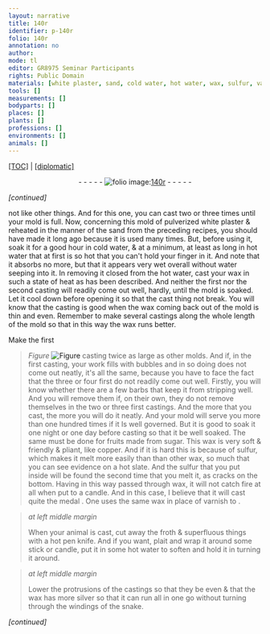 ```yaml
---
layout: narrative
title: 140r
identifier: p-140r
folio: 140r
annotation: no
author:
mode: tl
editor: GR8975 Seminar Participants
rights: Public Domain
materials: [white plaster, sand, cold water, hot water, wax, sulfur, varnish]
tools: []
measurements: []
bodyparts: []
places: []
plants: []
professions: []
environments: []
animals: []
---
```


<p><a href="{{ site.baseurl }}/translation/">[TOC]</a> | <a href="{{ site.baseurl }}/texts/p-140r_tc/" target="_blank">[diplomatic]</a></p><div class="folio" align="center">- - - - - <a href="http://gallica.bnf.fr/ark:/12148/btv1b10500001g/f285.image" target="_blank"><img src="https://cu-mkp.github.io/2017-workshop-edition/assets/photo-icon.png" alt="folio image: " style="display:inline-block; margin-bottom:-3px;"/>140r</a> - - - - - </div>  
 
*[continued]*
  
not like other things. And for this one, you can cast two or three times until your mold is full. Now, concerning this mold of pulverized <span class="m">white plaster</span> & reheated in the manner of the <span class="m">sand</span> from the preceding recipes, you should have made it long ago because it is used many times. But, before using it, soak it for a good hour in <span class="m">cold water</span>, & at a minimum, at least as long in <span class="m">hot water</span> that at first is so hot that you can't hold your finger in it. And note that it absorbs no more, but that it appears very wet overall without water seeping into it. In removing it closed from the <span class="m">hot water</span>, cast your <span class="m">wax</span> in such a state of heat as has been described. And neither the first nor the second casting will readily come out well, hardly, until the mold is soaked. Let it cool down before opening it so that the cast thing not break. You will know that the casting is good when the <span class="m">wax</span> coming back out of the mold is thin and even. Remember to make several castings along the whole length of the mold so that in this way the <span class="m">wax</span> runs better.
 
Make the first 
> *Figure*
> <a href="https://drive.google.com/open?id=0B9-oNrvWdlO5NFdsdU4tVFgxOTg" target="_blank"><img src="https://cu-mkp.github.io/GR8975-edition/assets/photo-icon.png" alt="Figure" style="display:inline-block; margin-bottom:-3px;"/></a>
 casting twice as large as other molds. And if, in the first casting, your work fills with bubbles and in so doing does not come out neatly, it's all the same, because you have to face the fact that the three or four first do not readily come out well. Firstly, you will know whether there are a few barbs that keep it from stripping well. And you will remove them if, on their own, they do not remove themselves in the two or three first castings. And the more that you cast, the more you will do it neatly. And your mold will serve you more than one hundred times if it Is well governed. But it is good to soak it one night or one day before casting so that it be well soaked. The same must be done for fruits made from sugar. This <span class="m">wax</span> is very soft & friendly & pliant, like copper. And if it is hard this is because of <span class="m">sulfur</span>, which makes it melt more easily than than other wax, so much that you can see evidence on a hot slate. And the <span class="m">sulfur</span> that you put inside will be found the second time that you melt it, as cracks on the bottom. Having in this way passed through <span class="m">wax</span>, it will not catch fire at all when put to a candle. And in this case, I believe that it will cast quite the medal . One uses the same <span class="m">wax</span> in place of <span class="m">varnish</span> to .
 
> *at left middle margin*
> 
> 
>   When your animal is cast, cut away the froth & superfluous things with a hot pen knife. And if you want, plait and wrap it around some stick or candle, put it in some <span class="m">hot water</span> to soften and hold it in turning it around.
 
> *at left middle margin*
> 
> 
>   Lower the protrusions of the castings so that they be even & that the <span class="m">wax</span> has more silver so that it can run all in one go without turning through the windings of the snake.
 
*[continued]*
 
